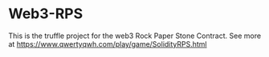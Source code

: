 # Web3-RPS

This is the truffle project for the web3 Rock Paper Stone Contract. See more at https://www.qwertyqwh.com/play/game/SolidityRPS.html
